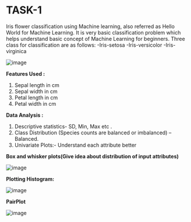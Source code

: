 # TASK-1
Iris flower classification using Machine learning, also referred as Hello World for Machine Learning. It is very basic classification problem which helps understand basic concept of Machine Learning for beginners.
Three class for classification are as follows:
-Iris-setosa
-Iris-versicolor
-Iris-virginica

![image](https://github.com/Harshitha-Chalumuri/LGMVIP/assets/124804800/49083c79-323d-4cfd-869c-8e38ae4ddbf1)


**Features Used :**
1. Sepal length in cm 
2. Sepal width in cm 
3. Petal length in cm 
4. Petal width in cm

**Data Analysis :**
1. Descriptive statistics- SD, Min, Max etc .
2. Class Distribution (Species counts are balanced or imbalanced) – Balanced.
3. Univariate Plots:- Understand each attribute better

**Box and whisker plots(Give idea about distribution of input attributes)**



![image](https://github.com/Harshitha-Chalumuri/LGMVIP/assets/124804800/e0cf6bd0-860c-47f2-8f90-ffd53ec82c02)


**Plotting Histogram:**

![image](https://github.com/Harshitha-Chalumuri/LGMVIP/assets/124804800/f96d906f-5d79-4de0-8152-6cf6afa18790)


**PairPlot**

![image](https://github.com/Harshitha-Chalumuri/LGMVIP/assets/124804800/d0183c1d-20d4-48b7-94d7-b4a12ebe409f)















